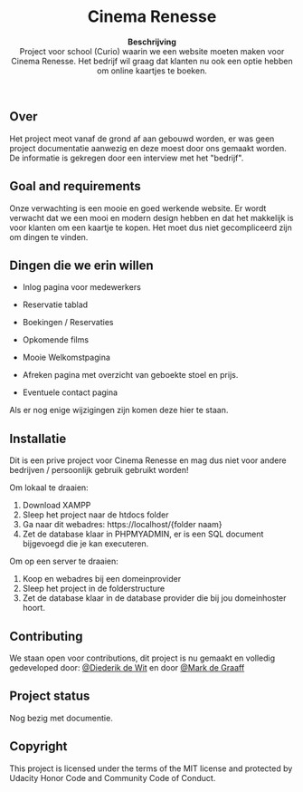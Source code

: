 <h1 align="center">Cinema Renesse</h1>
<p align="center"><strong>Beschrijving</strong>
  <br>Project voor school (Curio) waarin we een website moeten maken voor Cinema Renesse. Het bedrijf wil graag dat klanten nu ook een optie hebben om online kaartjes te boeken.</p>
<br/>
<h2>Over</h2>
Het project meot vanaf de grond af aan gebouwd worden, er  was geen project documentatie aanwezig en deze moest door ons gemaakt worden. De informatie is gekregen door een interview met het "bedrijf".

<h2>Goal and requirements</h2>
Onze verwachting is een mooie en goed werkende website. Er wordt verwacht dat we een mooi en modern design hebben en dat het makkelijk is voor klanten om een kaartje te kopen. Het moet dus niet gecompliceerd zijn om dingen te vinden.

<h2>Dingen die we erin willen</h2>

- Inlog pagina voor medewerkers

- Reservatie tablad

- Boekingen / Reservaties

- Opkomende films

- Mooie Welkomstpagina

- Afreken pagina met overzicht van geboekte stoel en prijs.

- Eventuele contact pagina

Als er nog enige wijzigingen zijn komen deze hier te staan.

<h2>Installatie</h2>
Dit is een prive project voor Cinema Renesse en mag dus niet voor andere bedrijven / persoonlijk gebruik gebruikt worden!

Om lokaal te draaien:
1. Download XAMPP
2. Sleep het project naar de htdocs folder
3. Ga naar dit webadres: https://localhost/{folder naam}
4. Zet de database klaar in PHPMYADMIN, er is een SQL document bijgevoegd die je kan executeren.

Om op een server te draaien:
1. Koop en webadres bij een domeinprovider
2. Sleep het project in de folderstructure
3. Zet de database klaar in de database provider die bij jou domeinhoster hoort.

<h2>Contributing</h2>
We staan open voor contributions, dit project is nu gemaakt en volledig gedeveloped door: <a href="https://github.com/Diederik-de-Wit" target="_blank">@Diederik de Wit</a> en door <a href="https://github.com/MarkdeGraaff" target="_blank">@Mark de Graaff</a>

<h2>Project status</h2>
Nog bezig met documentie.

<h2>Copyright</h2>
This project is licensed under the terms of the MIT license and protected by Udacity Honor Code and Community Code of Conduct.

